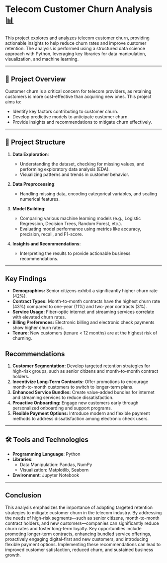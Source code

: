 # Telecom Customer Churn Analysis 📊

This project explores and analyzes telecom customer churn, providing actionable insights to help reduce churn rates and improve customer retention. The analysis is performed using a structured data science approach with Python, leveraging key libraries for data manipulation, visualization, and machine learning.

---

## 🚀 Project Overview

Customer churn is a critical concern for telecom providers, as retaining customers is more cost-effective than acquiring new ones. This project aims to:

- Identify key factors contributing to customer churn.
- Develop predictive models to anticipate customer churn.
- Provide insights and recommendations to mitigate churn effectively.

---

## 📂 Project Structure

1. **Data Exploration**:
   - Understanding the dataset, checking for missing values, and performing exploratory data analysis (EDA).
   - Visualizing patterns and trends in customer behavior.

2. **Data Preprocessing**:
   - Handling missing data, encoding categorical variables, and scaling numerical features.

3. **Model Building**:
   - Comparing various machine learning models (e.g., Logistic Regression, Decision Trees, Random Forest, etc.).
   - Evaluating model performance using metrics like accuracy, precision, recall, and F1-score.

4. **Insights and Recommendations**:
   - Interpreting the results to provide actionable business recommendations.

---

## Key Findings
- **Demographics:** Senior citizens exhibit a significantly higher churn rate (42%).
- **Contract Types:** Month-to-month contracts have the highest churn rate (43%) compared to one-year (11%) and two-year contracts (3%).
- **Service Usage:** Fiber-optic internet and streaming services correlate with elevated churn rates.
- **Billing Preferences:** Electronic billing and electronic check payments show higher churn rates.
- **Tenure:** New customers (tenure < 12 months) are at the highest risk of churning.

## Recommendations
1. **Customer Segmentation:** Develop targeted retention strategies for high-risk groups, such as senior citizens and month-to-month contract holders.
2. **Incentivize Long-Term Contracts:** Offer promotions to encourage month-to-month customers to switch to longer-term plans.
3. **Enhanced Service Bundles:** Create value-added bundles for internet and streaming services to reduce dissatisfaction.
4. **Proactive Onboarding:** Engage new customers early through personalized onboarding and support programs.
5. **Flexible Payment Options:** Introduce modern and flexible payment methods to address dissatisfaction among electronic check users.

---

## 🛠️ Tools and Technologies

- **Programming Language**: Python
- **Libraries**: 
  - Data Manipulation: Pandas, NumPy
  - Visualization: Matplotlib, Seaborn
- **Environment**: Jupyter Notebook

---

## Conclusion
This analysis emphasizes the importance of adopting targeted retention strategies to mitigate customer churn in the telecom industry. By addressing the needs of high-risk segments—such as senior citizens, month-to-month contract holders, and new customers—companies can significantly reduce churn rates and foster long-term loyalty.
Key opportunities include promoting longer-term contracts, enhancing bundled service offerings, proactively engaging digital-first and new customers, and introducing flexible payment options. Implementing these recommendations can lead to improved customer satisfaction, reduced churn, and sustained business growth.
